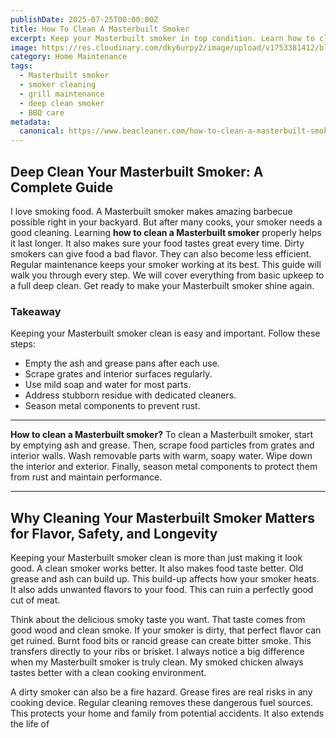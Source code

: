 ```yaml
---
publishDate: 2025-07-25T00:00:00Z
title: How To Clean A Masterbuilt Smoker
excerpt: Keep your Masterbuilt smoker in top condition. Learn how to clean a Masterbuilt smoker thoroughly, prevent rust, and ensure delicious results every time.
image: https://res.cloudinary.com/dky6urpy2/image/upload/v1753381412/blog_image_1753381412_dlob99.webp
category: Home Maintenance
tags:
  - Masterbuilt smoker
  - smoker cleaning
  - grill maintenance
  - deep clean smoker
  - BBQ care
metadata:
  canonical: https://www.beacleaner.com/how-to-clean-a-masterbuilt-smoker
---
```


## Deep Clean Your Masterbuilt Smoker: A Complete Guide

I love smoking food. A Masterbuilt smoker makes amazing barbecue possible right in your backyard. But after many cooks, your smoker needs a good cleaning. Learning **how to clean a Masterbuilt smoker** properly helps it last longer. It also makes sure your food tastes great every time. Dirty smokers can give food a bad flavor. They can also become less efficient. Regular maintenance keeps your smoker working at its best. This guide will walk you through every step. We will cover everything from basic upkeep to a full deep clean. Get ready to make your Masterbuilt smoker shine again.

### Takeaway

Keeping your Masterbuilt smoker clean is easy and important. Follow these steps:

*   Empty the ash and grease pans after each use.
*   Scrape grates and interior surfaces regularly.
*   Use mild soap and water for most parts.
*   Address stubborn residue with dedicated cleaners.
*   Season metal components to prevent rust.

---

**How to clean a Masterbuilt smoker?**
To clean a Masterbuilt smoker, start by emptying ash and grease. Then, scrape food particles from grates and interior walls. Wash removable parts with warm, soapy water. Wipe down the interior and exterior. Finally, season metal components to protect them from rust and maintain performance.

---

## Why Cleaning Your Masterbuilt Smoker Matters for Flavor, Safety, and Longevity

Keeping your Masterbuilt smoker clean is more than just making it look good. A clean smoker works better. It also makes food taste better. Old grease and ash can build up. This build-up affects how your smoker heats. It also adds unwanted flavors to your food. This can ruin a perfectly good cut of meat.

Think about the delicious smoky taste you want. That taste comes from good wood and clean smoke. If your smoker is dirty, that perfect flavor can get ruined. Burnt food bits or rancid grease can create bitter smoke. This transfers directly to your ribs or brisket. I always notice a big difference when my Masterbuilt smoker is truly clean. My smoked chicken always tastes better with a clean cooking environment.

A dirty smoker can also be a fire hazard. Grease fires are real risks in any cooking device. Regular cleaning removes these dangerous fuel sources. This protects your home and family from potential accidents. It also extends the life of